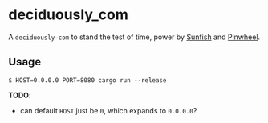 # deciduously_com

A `deciduously-com` to stand the test of time, power by [Sunfish](https://github.com/tangramdotdev/sunfish/) and [Pinwheel](https://github.com/tangramdotdev/pinwheel/).

## Usage

```
$ HOST=0.0.0.0 PORT=8080 cargo run --release
```

**TODO**:

- can default `HOST` just be `0`, which expands to `0.0.0.0`?
